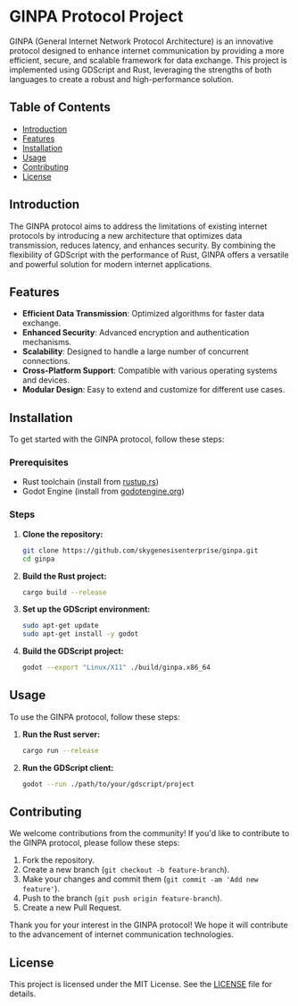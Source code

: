 # GINPA Protocol Project

GINPA (General Internet Network Protocol Architecture) is an innovative protocol designed to enhance internet communication by providing a more efficient, secure, and scalable framework for data exchange. This project is implemented using GDScript and Rust, leveraging the strengths of both languages to create a robust and high-performance solution.

## Table of Contents

- [Introduction](#introduction)
- [Features](#features)
- [Installation](#installation)
- [Usage](#usage)
- [Contributing](#contributing)
- [License](#license)

## Introduction

The GINPA protocol aims to address the limitations of existing internet protocols by introducing a new architecture that optimizes data transmission, reduces latency, and enhances security. By combining the flexibility of GDScript with the performance of Rust, GINPA offers a versatile and powerful solution for modern internet applications.

## Features

- **Efficient Data Transmission**: Optimized algorithms for faster data exchange.
- **Enhanced Security**: Advanced encryption and authentication mechanisms.
- **Scalability**: Designed to handle a large number of concurrent connections.
- **Cross-Platform Support**: Compatible with various operating systems and devices.
- **Modular Design**: Easy to extend and customize for different use cases.

## Installation

To get started with the GINPA protocol, follow these steps:

### Prerequisites

- Rust toolchain (install from [rustup.rs](https://rustup.rs/))
- Godot Engine (install from [godotengine.org](https://godotengine.org/))

### Steps

1. **Clone the repository:**

   ```sh
   git clone https://github.com/skygenesisenterprise/ginpa.git
   cd ginpa
   ```

2. **Build the Rust project:**

   ```sh
   cargo build --release
   ```

3. **Set up the GDScript environment:**

   ```sh
   sudo apt-get update
   sudo apt-get install -y godot
   ```

4. **Build the GDScript project:**

   ```sh
   godot --export "Linux/X11" ./build/ginpa.x86_64
   ```

## Usage

To use the GINPA protocol, follow these steps:

1. **Run the Rust server:**

   ```sh
   cargo run --release
   ```

2. **Run the GDScript client:**

   ```sh
   godot --run ./path/to/your/gdscript/project
   ```

## Contributing

We welcome contributions from the community! If you'd like to contribute to the GINPA protocol, please follow these steps:

1. Fork the repository.
2. Create a new branch (`git checkout -b feature-branch`).
3. Make your changes and commit them (`git commit -am 'Add new feature'`).
4. Push to the branch (`git push origin feature-branch`).
5. Create a new Pull Request.


Thank you for your interest in the GINPA protocol! We hope it will contribute to the advancement of internet communication technologies.

## License

This project is licensed under the MIT License. See the [LICENSE](LICENSE) file for details.